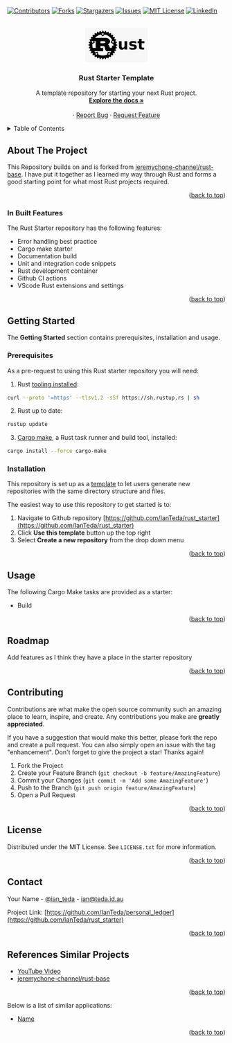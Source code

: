 <!-- Improved compatibility of back to top link -->
<a name="readme-top"></a>

[![Contributors][contributors-shield]][contributors-url]
[![Forks][forks-shield]][forks-url]
[![Stargazers][stars-shield]][stars-url]
[![Issues][issues-shield]][issues-url]
[![MIT License][license-shield]][license-url]
[![LinkedIn][linkedin-shield]][linkedin-url]

<!-- PROJECT HEADER -->
<br />
<div align="center">
    <a href="https://github.com/IanTeda/rust_starter">
        <img src="docs/images/default_rust_logo.png" alt="Logo" height="80">
    </a>
    <h3 align="center">Rust Starter Template</h3>
    <p align="center">
        A template repository for starting your next Rust project.
    <br />
        <a href="https://ianteda.github.io/rust_starter/"><strong>Explore the docs »</strong></a>
    <br />
    <br />
    ·
    <a href="https://ianteda.github.io/rust_starter/issues">Report Bug</a>
    ·
    <a href="https://ianteda.github.io/rust_starter/issues">Request Feature</a>
  </p>
</div>

<!-- TABLE OF CONTENTS -->
<details>
  <summary>Table of Contents</summary>
  <ol>
    <li>
      <a href="#about-the-project">About The Project</a>
      <ul>
        <li><a href="#built-with">Built With</a></li>
      </ul>
    </li>
    <li>
      <a href="#getting-started">Getting Started</a>
      <ul>
        <li><a href="#prerequisites">Prerequisites</a></li>
        <li><a href="#installation">Installation</a></li>
      </ul>
    </li>
    <li><a href="#usage">Usage</a></li>
    <li><a href="#roadmap">Roadmap</a></li>
    <li><a href="#contributing">Contributing</a></li>
    <li><a href="#license">License</a></li>
    <li><a href="#contact">Contact</a></li>
    <li><a href="#references">References & Similar Projects</a></li>
  </ol>
</details>


<!-- ABOUT THE PROJECT -->
## About The Project

This Repository builds on and is forked from [jeremychone-channel/rust-base](https://github.com/jeremychone-channel/rust-base). I have put it together as I learned my way through Rust and forms a good
starting point for what most Rust projects required.

<p align="right">(<a href="#readme-top">back to top</a>)</p>

<!-- PROJECT IS BUILT WITH -->
### In Built Features

The Rust Starter repository has the following features:

* Error handling best practice
* Cargo make starter
* Documentation build
* Unit and integration code snippets
* Rust development container
* Github CI actions
* VScode Rust extensions and settings

<p align="right">(<a href="#readme-top">back to top</a>)</p>


<!-- GETTING STARTED -->
## Getting Started

The **Getting Started** section contains prerequisites, installation and usage.

### Prerequisites

As a pre-request to using this Rust starter repository you will need:

1. Rust [tooling installed](https://www.rust-lang.org/tools/install): 

```bash 
curl --proto '=https' --tlsv1.2 -sSf https://sh.rustup.rs | sh
```

2. Rust up to date:

``` bash
rustup update
```

3. [Cargo make](https://sagiegurari.github.io/cargo-make/), a  Rust task runner and build tool, installed:

```bash 
cargo install --force cargo-make
```

### Installation

This repository is set up as a [template](https://docs.github.com/en/repositories/creating-and-managing-repositories/creating-a-repository-from-a-template) to let users generate new repositories with the same directory
structure and files. 

The easiest way to use this repository to get started is to:

1. Navigate to Github repository [https://github.com/IanTeda/rust_starter](https://github.com/IanTeda/rust_starter)
2. Click **Use this template** button up the top right
3. Select **Create a new repository** from the drop down menu


<p align="right">(<a href="#readme-top">back to top</a>)</p>


<!-- USAGE -->
## Usage

The following Cargo Make tasks are provided as a starter:

* Build 


<p align="right">(<a href="#readme-top">back to top</a>)</p>

<!-- ROADMAP -->
## Roadmap

Add features as I think they have a place in the starter repository

<p align="right">(<a href="#readme-top">back to top</a>)</p>

<!-- CONTRIBUTING -->
## Contributing

Contributions are what make the open source community such an amazing place to learn, inspire, and create. Any contributions you make are **greatly appreciated**.

If you have a suggestion that would make this better, please fork the repo and create a pull request. You can also simply open an issue with the tag "enhancement".
Don't forget to give the project a star! Thanks again!

1. Fork the Project
2. Create your Feature Branch (`git checkout -b feature/AmazingFeature`)
3. Commit your Changes (`git commit -m 'Add some AmazingFeature'`)
4. Push to the Branch (`git push origin feature/AmazingFeature`)
5. Open a Pull Request

<p align="right">(<a href="#readme-top">back to top</a>)</p>


<!-- LICENSE -->
## License

Distributed under the MIT License. See `LICENSE.txt` for more information.

<p align="right">(<a href="#readme-top">back to top</a>)</p>


<!-- CONTACT -->
## Contact

Your Name - [@ian_teda](https://twitter.com/ian_teda) - [ian@teda.id.au](mailto:ian@teda.id.au)

Project Link: [https://github.com/IanTeda/personal_ledger](https://github.com/IanTeda/rust_starter)

<p align="right">(<a href="#readme-top">back to top</a>)</p>

<!-- REFERENCES -->
## References  Similar Projects

* [YouTube Video](https://www.youtube.com/watch?v=oxx7MmN4Ib0&list=PL7r-PXl6ZPcCIOFaL7nVHXZvBmHNhrh_Q)
* [jeremychone-channel/rust-base](https://github.com/jeremychone-channel/rust-base)

<p align="right">(<a href="#readme-top">back to top</a>)</p>


Below is a list of similar applications:

* [Name](#)

<p align="right">(<a href="#readme-top">back to top</a>)</p>

<!-- MARKDOWN LINKS & IMAGES -->
<!-- https://www.markdownguide.org/basic-syntax/#reference-style-links -->
[contributors-shield]: https://img.shields.io/github/contributors/IanTeda/personal_ledger.svg?style=for-the-badge
[contributors-url]: https://github.com/IanTeda/personal_ledger/graphs/contributors
[forks-shield]: https://img.shields.io/github/forks/IanTeda/personal_ledger.svg?style=for-the-badge
[forks-url]: https://github.com/IanTeda/personal_ledger/network/members
[stars-shield]: https://img.shields.io/github/stars/IanTeda/personal_ledger.svg?style=for-the-badge
[stars-url]: https://github.com/IanTeda/personal_ledger/stargazers
[issues-shield]: https://img.shields.io/github/issues/IanTeda/personal_ledger.svg?style=for-the-badge
[issues-url]: https://github.com/IanTeda/personal_ledger/issues
[license-shield]: https://img.shields.io/github/license/IanTeda/personal_ledger.svg?style=for-the-badge
[license-url]: https://github.com/IanTeda/personal_ledger/blob/master/LICENSE.txt
[linkedin-shield]: https://img.shields.io/badge/-LinkedIn-black.svg?style=for-the-badge&logo=linkedin&colorB=555
[linkedin-url]: https://linkedin.com/in/ianteda
[product-screenshot]: docs/images/screenshot.png

